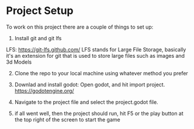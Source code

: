 # Project Setup

To work on this project there are a couple of things to set up:

1. Install git and git lfs

LFS: https://git-lfs.github.com/
LFS stands for Large File Storage, basically it's an extension for git that is used to store large files such as images and 3d Models

2. Clone the repo to your local machine using whatever method you prefer

3. Downlad and install godot: Open godot, and hit import project.
https://godotengine.org/

4. Navigate to the project file and select the project.godot file.

5. if all went well, then the project should run, hit F5 or the play button at the top right of the screen to start the game

